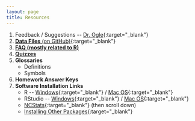 ```yaml
---
layout: page
title: Resources
---
```


1. Feedback / Suggestions -- [Dr. Ogle](https://www.suggestionox.com/r/W16-107){:target="_blank"}
1. [**Data Files** (on GitHub)](https://github.com/droglenc/NCData){:target="_blank"}
1. [**FAQ (mostly related to R)**](RFAQ/)
1. [**Quizzes**](quizzes/)
1. **Glossaries**
    * Definitions
    * Symbols
1. **Homework Answer Keys**
1. **Software Installation Links**
    * R -- [Windows](http://derekogle.com/IFAR/supplements/installations/InstallRWin.html){:target="_blank"} / [Mac OS](http://derekogle.com/IFAR/supplements/installations/InstallRMac.html){:target="_blank"}
    * RStudio -- [Windows](http://derekogle.com/IFAR/supplements/installations/InstallRStudioWin.html){:target="_blank"} / [Mac OS](http://derekogle.com/IFAR/supplements/installations/InstallPackagesRMac.html){:target="_blank"}
    * [NCStats](https://github.com/droglenc/NCStats){:target="_blank"} (then scroll down)
    * [Installing Other Packages](http://derekogle.com/IFAR/supplements/installations/InstallPackagesRStudio.html){:target="_blank"}
